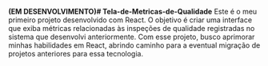 
**(EM DESENVOLVIMENTO)# Tela-de-Metricas-de-Qualidade**
Este é o meu primeiro projeto desenvolvido com React. O objetivo é criar uma interface que exiba métricas relacionadas às inspeções de qualidade registradas no sistema que desenvolvi anteriormente. Com esse projeto, busco aprimorar minhas habilidades em React, abrindo caminho para a eventual migração de projetos anteriores para essa tecnologia.
